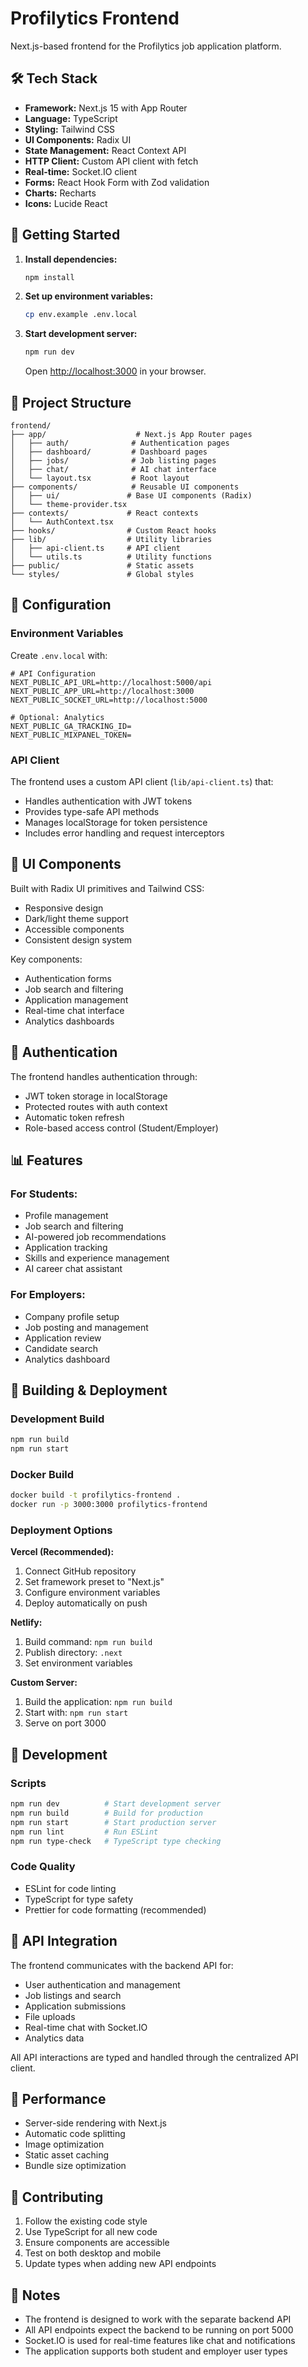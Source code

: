 # Profilytics Frontend

Next.js-based frontend for the Profilytics job application platform.

## 🛠️ Tech Stack

- **Framework:** Next.js 15 with App Router
- **Language:** TypeScript
- **Styling:** Tailwind CSS
- **UI Components:** Radix UI
- **State Management:** React Context API
- **HTTP Client:** Custom API client with fetch
- **Real-time:** Socket.IO client
- **Forms:** React Hook Form with Zod validation
- **Charts:** Recharts
- **Icons:** Lucide React

## 🚀 Getting Started

1. **Install dependencies:**
   ```bash
   npm install
   ```

2. **Set up environment variables:**
   ```bash
   cp env.example .env.local
   ```

3. **Start development server:**
   ```bash
   npm run dev
   ```

   Open [http://localhost:3000](http://localhost:3000) in your browser.

## 📁 Project Structure

```
frontend/
├── app/                    # Next.js App Router pages
│   ├── auth/              # Authentication pages
│   ├── dashboard/         # Dashboard pages
│   ├── jobs/              # Job listing pages
│   ├── chat/              # AI chat interface
│   └── layout.tsx         # Root layout
├── components/            # Reusable UI components
│   ├── ui/               # Base UI components (Radix)
│   └── theme-provider.tsx
├── contexts/             # React contexts
│   └── AuthContext.tsx
├── hooks/                # Custom React hooks
├── lib/                  # Utility libraries
│   ├── api-client.ts     # API client
│   └── utils.ts          # Utility functions
├── public/               # Static assets
└── styles/               # Global styles
```

## 🔧 Configuration

### Environment Variables

Create `.env.local` with:

```env
# API Configuration
NEXT_PUBLIC_API_URL=http://localhost:5000/api
NEXT_PUBLIC_APP_URL=http://localhost:3000
NEXT_PUBLIC_SOCKET_URL=http://localhost:5000

# Optional: Analytics
NEXT_PUBLIC_GA_TRACKING_ID=
NEXT_PUBLIC_MIXPANEL_TOKEN=
```

### API Client

The frontend uses a custom API client (`lib/api-client.ts`) that:
- Handles authentication with JWT tokens
- Provides type-safe API methods
- Manages localStorage for token persistence
- Includes error handling and request interceptors

## 🎨 UI Components

Built with Radix UI primitives and Tailwind CSS:
- Responsive design
- Dark/light theme support
- Accessible components
- Consistent design system

Key components:
- Authentication forms
- Job search and filtering
- Application management
- Real-time chat interface
- Analytics dashboards

## 🔐 Authentication

The frontend handles authentication through:
- JWT token storage in localStorage
- Protected routes with auth context
- Automatic token refresh
- Role-based access control (Student/Employer)

## 📊 Features

### For Students:
- Profile management
- Job search and filtering
- AI-powered job recommendations
- Application tracking
- Skills and experience management
- AI career chat assistant

### For Employers:
- Company profile setup
- Job posting and management
- Application review
- Candidate search
- Analytics dashboard

## 🚀 Building & Deployment

### Development Build
```bash
npm run build
npm run start
```

### Docker Build
```bash
docker build -t profilytics-frontend .
docker run -p 3000:3000 profilytics-frontend
```

### Deployment Options

**Vercel (Recommended):**
1. Connect GitHub repository
2. Set framework preset to "Next.js"
3. Configure environment variables
4. Deploy automatically on push

**Netlify:**
1. Build command: `npm run build`
2. Publish directory: `.next`
3. Set environment variables

**Custom Server:**
1. Build the application: `npm run build`
2. Start with: `npm run start`
3. Serve on port 3000

## 🧪 Development

### Scripts
```bash
npm run dev          # Start development server
npm run build        # Build for production
npm run start        # Start production server
npm run lint         # Run ESLint
npm run type-check   # TypeScript type checking
```

### Code Quality
- ESLint for code linting
- TypeScript for type safety
- Prettier for code formatting (recommended)

## 🔗 API Integration

The frontend communicates with the backend API for:
- User authentication and management
- Job listings and search
- Application submissions
- File uploads
- Real-time chat with Socket.IO
- Analytics data

All API interactions are typed and handled through the centralized API client.

## 🎯 Performance

- Server-side rendering with Next.js
- Automatic code splitting
- Image optimization
- Static asset caching
- Bundle size optimization

## 🤝 Contributing

1. Follow the existing code style
2. Use TypeScript for all new code
3. Ensure components are accessible
4. Test on both desktop and mobile
5. Update types when adding new API endpoints

## 📝 Notes

- The frontend is designed to work with the separate backend API
- All API endpoints expect the backend to be running on port 5000
- Socket.IO is used for real-time features like chat and notifications
- The application supports both student and employer user types
